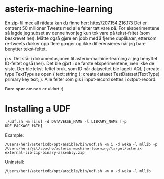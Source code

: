 # asterix-machine-learning
En zip-fil med all rådata kan du finne her: http://207.154.216.178
Det er omtrent 50 millioner Tweets med alle felter tatt vare på. For eksperimentene så lagde jeg subset av denne hvor jeg kun tok vare på tekst-feltet (som beskrevet her). Måtte også gjøre en jobb med å fjerne duplikater, ettersom re-tweets dukker opp flere ganger og ikke differensieres når jeg bare benytter tekst-feltet.

p.s. Det står i dokumentasjonen til asterix-machine-learning at jeg benyttet ID-feltet også (her). Det ble gjort i de første eksperimentene, men ikke de siste. Der ble tekst-feltet brukt som ID når datasettet ble laget i 
AQL ( create type TextType as open { text: string }; create dataset TestDataset(TextType) primary key text; ). Alle felter som gis i input-record settes i output-record.

Bare spør om noe er uklart :)

# Installing a UDF
```
./udf.sh -m [i|u] -d DATAVERSE_NAME -l LIBRARY_NAME [-p UDF_PACKAGE_PATH]
```

Example:
```shell
/Users/heri/asterixdb/opt/ansible/bin/udf.sh -m i -d weka -l mllib -p /Users/heri/git/apache/asterix-machine-learning/target/asterix-external-lib-zip-binary-assembly.zip
   ```
Uninstall:
```
/Users/heri/asterixdb/opt/ansible/bin/udf.sh -m u -d weka -l mllib
``